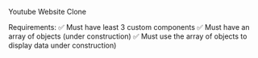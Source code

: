 Youtube Website Clone

Requirements:
✅ Must have least 3 custom components
✅ Must have an array of objects (under construction)
✅ Must use the array of objects to display data under construction)
